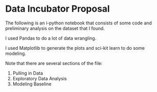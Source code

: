 # Data Incubator Proposal 

The following is an i-python notebook that consists of some code and preliminary analysis on the dataset that I found. 

I used Pandas to do a lot of data wrangling. 

I used Matplotlib to generate the plots and sci-kit learn to do some modeling. 

Note that there are several sections of the file:

1. Pulling in Data
2. Exploratory Data Analysis
3. Modeling Baseline 
